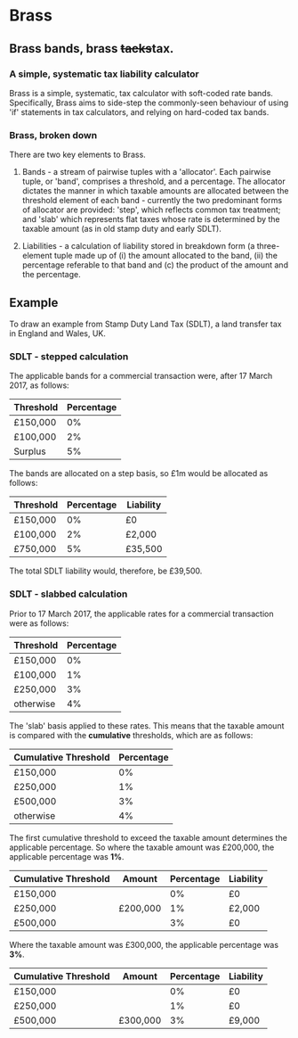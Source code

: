 # Brass
## Brass bands, brass ~~tacks~~tax.
### A simple, systematic tax liability calculator

Brass is a simple, systematic, tax calculator with soft-coded rate bands.  Specifically, Brass aims to side-step the commonly-seen behaviour of using 'if' statements in tax calculators, and relying on hard-coded tax bands. 

### Brass, broken down

There are two key elements to Brass.

1) Bands - a stream of pairwise tuples with a 'allocator'. Each pairwise tuple, or 'band', comprises a threshold, and a percentage. The allocator dictates the manner in which taxable amounts are allocated between the threshold element of each band - currently the two predominant forms of allocator are provided: 'step', which reflects common tax treatment; and 'slab' which represents flat taxes whose rate is determined by the taxable amount (as in old stamp duty and early SDLT).

2) Liabilities - a calculation of liability stored in breakdown form (a three-element tuple made up of (i) the amount allocated to the band, (ii) the percentage referable to that band and (c) the product of the amount and the percentage.

## Example
To draw an example from Stamp Duty Land Tax (SDLT), a land transfer tax in England and Wales, UK. 

### SDLT - stepped calculation

The applicable bands for a commercial transaction were, after 17 March 2017, as follows:

| Threshold | Percentage |
|-----------|------------|
| £150,000  | 0%         |
| £100,000  | 2%         |
| Surplus   | 5%         |


The bands are allocated on a step basis, so £1m would be allocated as follows:

| Threshold | Percentage | Liability |
|-----------|------------|-----------|
| £150,000  | 0%         | £0        |
| £100,000  | 2%         | £2,000    |
| £750,000  | 5%         | £35,500   |


The total SDLT liability would, therefore, be £39,500.

### SDLT - slabbed calculation

Prior to 17 March 2017, the applicable rates for a commercial transaction were as follows:

| Threshold | Percentage |
|-----------|------------|
| £150,000  | 0%         |
| £100,000  | 1%         |
| £250,000  | 3%         |
| otherwise | 4%         |

The 'slab' basis applied to these rates. This means that the taxable amount is compared with the __cumulative__ thresholds, which are as follows:

| Cumulative Threshold | Percentage |
|----------------------|------------|
| £150,000             | 0%         |
| £250,000             | 1%         |
| £500,000             | 3%         |
| otherwise            | 4%         |

The first cumulative threshold to exceed the taxable amount determines the applicable percentage.  So where the taxable amount was £200,000, the applicable percentage was **1%**.

| Cumulative Threshold | Amount   | Percentage | Liability |
|----------------------|----------|------------|-----------|
| £150,000             |          | 0%         | £0        |
| £250,000             | £200,000 | 1%         | £2,000    |
| £500,000             |          | 3%         | £0        |

Where the taxable amount was £300,000, the applicable percentage was **3%**.

| Cumulative Threshold | Amount   | Percentage | Liability |
|----------------------|----------|------------|-----------|
| £150,000             |          | 0%         | £0        |
| £250,000             |          | 1%         | £0        |
| £500,000             | £300,000 | 3%         | £9,000    |
